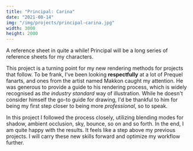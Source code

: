 ```yaml
---
title: "Principal: Carina"
date: "2021-08-14"
img: "/img/projects/principal-carina.jpg"
width: 3000
height: 2000
---
```


A reference sheet in quite a while! Principal will be a long series of reference sheets for my characters.

This project is a turning point for my new rendering methods for projects that follow. To be frank, I've been looking **respectfully** at a lot of Prequel fanarts, and ones from the artist named Makkon caught my attention. He was generous to provide a guide to his rendering process, which is widely recognised as _the industry standard_ way of illustration. While he doesn't consider himself the go-to guide for drawing, I'd be thankful to him for being my first step closer to being more _professional_, so to speak.

In this project I followed the process closely, utilizing blending modes for shadow, ambient occlusion, sky, bounce, so on and so forth. In the end, I am quite happy with the results. It feels like a step above my previous projects. I will carry these new skills forward and optimize my workflow further.
